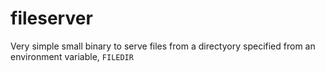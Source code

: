 # fileserver

Very simple small binary to serve files from a directyory specified from an environment variable, `FILEDIR`